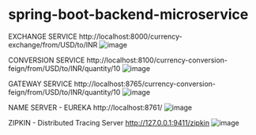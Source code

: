 # spring-boot-backend-microservice

EXCHANGE SERVICE
http://localhost:8000/currency-exchange/from/USD/to/INR
![image](https://user-images.githubusercontent.com/30522963/232289463-03313b34-3cb5-441c-89a5-fc9a9f193afe.png)

CONVERSION SERVICE
http://localhost:8100/currency-conversion-feign/from/USD/to/INR/quantity/10
![image](https://user-images.githubusercontent.com/30522963/232289467-1c0859da-44cc-4a7b-a183-c5e2dc3ac409.png)

GATEWAY SERVICE
http://localhost:8765/currency-conversion-feign/from/USD/to/INR/quantity/10
![image](https://user-images.githubusercontent.com/30522963/232289505-071a076c-daad-40b5-895c-e42701bf5d6d.png)

NAME SERVER - EUREKA
http://localhost:8761/
![image](https://user-images.githubusercontent.com/30522963/232289528-b270e452-a7f4-4795-9a47-fafade90c05d.png)

ZIPKIN -  Distributed Tracing Server
http://127.0.0.1:9411/zipkin
![image](https://user-images.githubusercontent.com/30522963/232289554-cacb71ba-39a4-4596-8aa7-25d0e6c72a6c.png)


